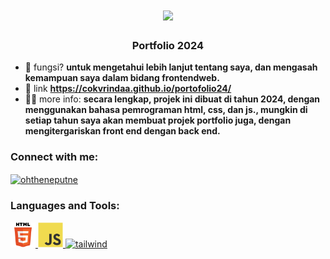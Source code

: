 <h1 align="center">
    <img src="https://readme-typing-svg.herokuapp.com/?font=Righteous&size=35&center=true&vCenter=true&width=500&height=70&duration=4000&lines=Portofolio;+by+cokvrindaa+2024;" />
</h1>
<h3 align="center">Portfolio 2024</h3>

- 🔭 fungsi? **untuk mengetahui lebih lanjut tentang saya, dan mengasah kemampuan saya dalam bidang frontendweb.**
- 🔗 link **https://cokvrindaa.github.io/portofolio24/**
- 💁‍♂️ more info:  **secara lengkap, projek ini dibuat di tahun 2024, dengan menggunakan bahasa pemrograman html, css, dan js., mungkin di setiap tahun saya akan membuat projek portfolio juga, dengan mengitergariskan front end dengan back end.**

<h3 align="left">Connect with me:</h3>
<p align="left">
<a href="https://www.youtube.com/@ohtheneptune/featured" target="blank"><img align="center" src="https://raw.githubusercontent.com/rahuldkjain/github-profile-readme-generator/master/src/images/icons/Social/youtube.svg" alt="ohtheneputne" height="30" width="40" /></a>
</p>

<h3 align="left">Languages and Tools:</h3>
<p align="left"> <a href="https://www.w3.org/html/" target="_blank" rel="noreferrer"> <img src="https://raw.githubusercontent.com/devicons/devicon/master/icons/html5/html5-original-wordmark.svg" alt="html5" width="40" height="40"/> </a> <a href="https://developer.mozilla.org/en-US/docs/Web/JavaScript" target="_blank" rel="noreferrer"> <img src="https://raw.githubusercontent.com/devicons/devicon/master/icons/javascript/javascript-original.svg" alt="javascript" width="40" height="40"/> </a> <a href="https://tailwindcss.com/" target="_blank" rel="noreferrer"> <img src="https://www.vectorlogo.zone/logos/tailwindcss/tailwindcss-icon.svg" alt="tailwind" width="40" height="40"/> </a> </p>
